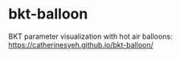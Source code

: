 # bkt-balloon

BKT parameter visualization with hot air balloons: https://catherinesyeh.github.io/bkt-balloon/
